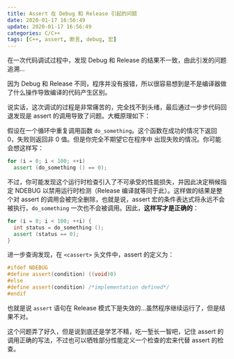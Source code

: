 ```yaml
---
title: Assert 在 Debug 和 Release 引起的问题
date: 2020-01-17 16:56:49
update: 2020-01-17 16:56:49
categories: C/C++
tags: [C++, assert, 断言, debug, 宏]
---
```


在一次代码调试过程中，发现 Debug 和 Release 的结果不一致，由此引发的问题追溯...

<!-- more -->

因为 Debug 和 Release 不同，程序并没有报错，所以很容易想到是不是编译器做了什么操作导致编译的代码产生区别。

说实话，这次调试的过程是非常痛苦的，完全找不到头绪，最后通过一步步代码回退发现是 assert 的调用导致了问题。大概原理如下：

假设在一个循环中重复调用函数 `do_something`。这个函数在成功的情况下返回 0，失败则返回非 0 值。但是你完全不期望它在程序中
出现失败的情况。你可能会想这样写：

```C++
for (i = 0; i < 100; ++i)
  assert (do_something () == 0);
```

不过，你可能发现这个运行时检查引入了不可承受的性能损失，并因此决定稍候指定 NDEBUG 以禁用运行时检测（Release 编译就等同于此）。这样做的结果是整个对 assert 的调用会被完全删除，也就是说，assert 宏的条件表达式将永远不会被执行，`do_something` 一次也不会被调用。因此，**这样写才是正确的**：

```C++
for (i = 0; i < 100; ++i) {
  int status = do_something ();
  assert (status == 0);
}
```

进一步查询发现，在 `<cassert>` 头文件中，assert 的定义为：

```c++
#ifdef NDEBUG
#define assert(condition) ((void)0)
#else
#define assert(condition) /*implementation defined*/
#endif
```

也就是说 `assert` 语句在 Release 模式下是失效的...虽然程序继续运行了，但是结果不对。

这个问题弄了好久，但是说到底还是学艺不精，吃一堑长一智吧，记住 assert 的调用正确的写法，不过也可以牺牲部分性能定义一个检查的宏来代替 assert 的检查。
